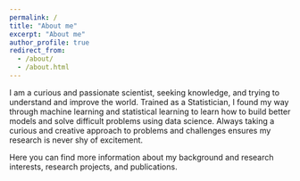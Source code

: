 ```yaml
---
permalink: /
title: "About me"
excerpt: "About me"
author_profile: true
redirect_from: 
  - /about/
  - /about.html
---
```


I am a curious and passionate scientist, seeking knowledge, and trying to understand and improve the world. Trained as a Statistician, I found my way through machine learning and statistical learning to learn how to build better models and solve difficult problems using data science. Always taking a curious and creative approach to problems and challenges ensures my research is never shy of excitement.

Here you can find more information about my background and research interests, research projects, and publications.
